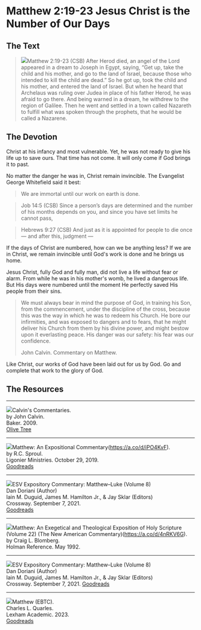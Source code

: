 # Matthew 2:19-23 Jesus Christ is the Number of Our Days

## The Text

><img class="intro-right" src="/images/art-matthew.jpg">Matthew 2:19-23 (CSB) After Herod died, an angel of the Lord appeared in a dream to Joseph in Egypt, saying, “Get up, take the child and his mother, and go to the land of Israel, because those who intended to kill the child are dead.” So he got up, took the child and his mother, and entered the land of Israel. But when he heard that Archelaus was ruling over Judea in place of his father Herod, he was afraid to go there. And being warned in a dream, he withdrew to the region of Galilee. Then he went and settled in a town called Nazareth to fulfill what was spoken through the prophets, that he would be called a Nazarene.

## The Devotion

Christ at his infancy and most vulnerable. Yet, he was not ready to give his life up to save ours. That time has not come. It will only come if God brings it to past.

No matter the danger he was in, Christ remain invincible. The Evangelist George Whitefield said it best:

>We are immortal until our work on earth is done.

>Job 14:5 (CSB) Since a person’s days are determined
and the number of his months depends on you,
and since you have set limits he cannot pass,

>Hebrews 9:27 (CSB) And just as it is appointed for people to die once — and after this, judgment —

If the days of Christ are numbered, how can we be anything less? If we are in Christ, we remain invincible until God's work is done and he brings us home.

Jesus Christ, fully God and fully man, did not live a life without fear or alarm. From while he was in his mother's womb, he lived a dangerous life. But His days were numbered until the moment He perfectly saved His people from their sins.

>We must always bear in mind the purpose of God, in training his Son, from the commencement, under the discipline of the cross, because this was the way in which he was to redeem his Church. He bore our infirmities, and was exposed to dangers and to fears, that he might deliver his Church from them by his divine power, and might bestow upon it everlasting peace. His danger was our safety: his fear was our confidence.
>
>John Calvin. Commentary on Matthew.

Like Christ, our works of God have been laid out for us by God. Go and complete that work to the glory of God.

## The Resources

<hr style="clear:both;">

<img src="/images/commentary-calvin-set-portrait.jpg">Calvin's Commentaries.  
by John Calvin.  
Baker. 2009.  
[Olive Tree](https://www.olivetree.com/store/product.php?productid=17517)

<hr style="clear:both;">

<img src="/images/commentary-matthew-sproul.jpg">Matthew: An Expositional Commentary(https://a.co/d/iPO4KvF).  
by R.C. Sproul.  
Ligonier Ministries. October 29, 2019.  
[Goodreads](https://www.goodreads.com/book/show/14453116-matthew?ac=1&from_search=true&qid=1gLpP1i9jq&rank=1)

<hr style="clear:both;">

<img src="/images/commentary-esv-expository-set.jpg">ESV Expository Commentary: Matthew–Luke (Volume 8)  
Dan Doriani (Author)  
Iain M. Duguid, James M. Hamilton Jr., & Jay Sklar (Editors)  
Crossway. September 7, 2021.  
[Goodreads](https://www.goodreads.com/book/show/50611048-esv-expository-commentary-volume-8?ac=1&from_search=true&qid=KXgplk0Joa&rank=1)

<hr style="clear:both;">

<img src="/images/commentary-matthew-nac-blomberg.jpg">Matthew: An Exegetical and Theological Exposition of Holy Scripture (Volume 22) (The New American Commentary)(https://a.co/d/4nRKV6G).  
by Craig L. Blomberg.  
Holman Reference. May 1992.

<hr style="clear:both;">

<img src="/images/commentary-matthew-luke-esv.jpg">ESV Expository Commentary: Matthew–Luke (Volume 8)  
Dan Doriani (Author)  
Iain M. Duguid, James M. Hamilton Jr., & Jay Sklar (Editors)  
Crossway. September 7, 2021.
[Goodreads](https://www.goodreads.com/book/show/50611048-esv-expository-commentary-volume-8?from_search=true&from_srp=true&qid=FBpWi6R83q&rank=1)

<hr style="clear:both;">

<img src="/images/commentary-matthew-ebtc-quarles.jpg
">Matthew (EBTC).  
Charles L. Quarles.  
Lexham Academic. 2023.  
[Goodreads](https://www.goodreads.com/book/show/62157376-matthew?from_search=true&from_srp=true&qid=dbeLIqrV0q&rank=4)
